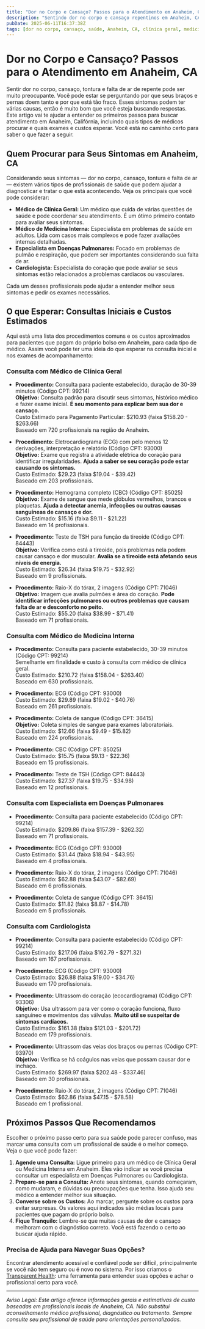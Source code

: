 ```yaml
---
title: "Dor no Corpo e Cansaço? Passos para o Atendimento em Anaheim, CA"
description: "Sentindo dor no corpo e cansaço repentinos em Anaheim, CA? Saiba quem procurar, os exames esperados, custos e como seguir com segurança."
pubDate: 2025-06-11T16:37:38Z
tags: [dor no corpo, cansaço, saúde, Anaheim, CA, clínica geral, medicina interna, cardiologia, doenças pulmonares]
---
```


# Dor no Corpo e Cansaço? Passos para o Atendimento em Anaheim, CA

Sentir dor no corpo, cansaço, tontura e falta de ar de repente pode ser muito preocupante. Você pode estar se perguntando por que seus braços e pernas doem tanto e por que está tão fraco. Esses sintomas podem ter várias causas, então é muito bom que você esteja buscando respostas. Este artigo vai te ajudar a entender os primeiros passos para buscar atendimento em Anaheim, Califórnia, incluindo quais tipos de médicos procurar e quais exames e custos esperar. Você está no caminho certo para saber o que fazer a seguir.

## Quem Procurar para Seus Sintomas em Anaheim, CA

Considerando seus sintomas — dor no corpo, cansaço, tontura e falta de ar — existem vários tipos de profissionais de saúde que podem ajudar a diagnosticar e tratar o que está acontecendo. Veja os principais que você pode considerar:

- **Médico de Clínica Geral:** Um médico que cuida de várias questões de saúde e pode coordenar seu atendimento. É um ótimo primeiro contato para avaliar seus sintomas.
- **Médico de Medicina Interna:** Especialista em problemas de saúde em adultos. Lida com casos mais complexos e pode fazer avaliações internas detalhadas.
- **Especialista em Doenças Pulmonares:** Focado em problemas de pulmão e respiração, que podem ser importantes considerando sua falta de ar.
- **Cardiologista:** Especialista do coração que pode avaliar se seus sintomas estão relacionados a problemas cardíacos ou vasculares.

Cada um desses profissionais pode ajudar a entender melhor seus sintomas e pedir os exames necessários.

## O que Esperar: Consultas Iniciais e Custos Estimados

Aqui está uma lista dos procedimentos comuns e os custos aproximados para pacientes que pagam do próprio bolso em Anaheim, para cada tipo de médico. Assim você pode ter uma ideia do que esperar na consulta inicial e nos exames de acompanhamento:

### Consulta com Médico de Clínica Geral

- **Procedimento:** Consulta para paciente estabelecido, duração de 30-39 minutos (Código CPT: 99214)  
  **Objetivo:** Consulta padrão para discutir seus sintomas, histórico médico e fazer exame inicial. **É seu momento para explicar bem sua dor e cansaço.**  
  Custo Estimado para Pagamento Particular: $210.93 (faixa $158.20 - $263.66)  
  Baseado em 720 profissionais na região de Anaheim.

- **Procedimento:** Eletrocardiograma (ECG) com pelo menos 12 derivações, interpretação e relatório (Código CPT: 93000)  
  **Objetivo:** Exame que registra a atividade elétrica do coração para identificar irregularidades. **Ajuda a saber se seu coração pode estar causando os sintomas.**  
  Custo Estimado: $29.23 (faixa $19.04 - $39.42)  
  Baseado em 203 profissionais.

- **Procedimento:** Hemograma completo (CBC) (Código CPT: 85025)  
  **Objetivo:** Exame de sangue que mede glóbulos vermelhos, brancos e plaquetas. **Ajuda a detectar anemia, infecções ou outras causas sanguíneas de cansaço e dor.**  
  Custo Estimado: $15.16 (faixa $9.11 - $21.22)  
  Baseado em 14 profissionais.

- **Procedimento:** Teste de TSH para função da tireoide (Código CPT: 84443)  
  **Objetivo:** Verifica como está a tireoide, pois problemas nela podem causar cansaço e dor muscular. **Avalia se a tireoide está afetando seus níveis de energia.**  
  Custo Estimado: $26.34 (faixa $19.75 - $32.92)  
  Baseado em 9 profissionais.

- **Procedimento:** Raio-X do tórax, 2 imagens (Código CPT: 71046)  
  **Objetivo:** Imagem que avalia pulmões e área do coração. **Pode identificar infecções pulmonares ou outros problemas que causam falta de ar e desconforto no peito.**  
  Custo Estimado: $55.20 (faixa $38.99 - $71.41)  
  Baseado em 71 profissionais.

### Consulta com Médico de Medicina Interna

- **Procedimento:** Consulta para paciente estabelecido, 30-39 minutos (Código CPT: 99214)  
  Semelhante em finalidade e custo à consulta com médico de clínica geral.  
  Custo Estimado: $210.72 (faixa $158.04 - $263.40)  
  Baseado em 630 profissionais.

- **Procedimento:** ECG (Código CPT: 93000)  
  Custo Estimado: $29.89 (faixa $19.02 - $40.76)  
  Baseado em 261 profissionais.

- **Procedimento:** Coleta de sangue (Código CPT: 36415)  
  **Objetivo:** Coleta simples de sangue para exames laboratoriais.  
  Custo Estimado: $12.66 (faixa $9.49 - $15.82)  
  Baseado em 224 profissionais.

- **Procedimento:** CBC (Código CPT: 85025)  
  Custo Estimado: $15.75 (faixa $9.13 - $22.36)  
  Baseado em 15 profissionais.

- **Procedimento:** Teste de TSH (Código CPT: 84443)  
  Custo Estimado: $27.37 (faixa $19.75 - $34.98)  
  Baseado em 12 profissionais.

### Consulta com Especialista em Doenças Pulmonares

- **Procedimento:** Consulta para paciente estabelecido (Código CPT: 99214)  
  Custo Estimado: $209.86 (faixa $157.39 - $262.32)  
  Baseado em 71 profissionais.

- **Procedimento:** ECG (Código CPT: 93000)  
  Custo Estimado: $31.44 (faixa $18.94 - $43.95)  
  Baseado em 4 profissionais.

- **Procedimento:** Raio-X do tórax, 2 imagens (Código CPT: 71046)  
  Custo Estimado: $62.88 (faixa $43.07 - $82.69)  
  Baseado em 6 profissionais.

- **Procedimento:** Coleta de sangue (Código CPT: 36415)  
  Custo Estimado: $11.82 (faixa $8.87 - $14.78)  
  Baseado em 5 profissionais.

### Consulta com Cardiologista

- **Procedimento:** Consulta para paciente estabelecido (Código CPT: 99214)  
  Custo Estimado: $217.06 (faixa $162.79 - $271.32)  
  Baseado em 167 profissionais.

- **Procedimento:** ECG (Código CPT: 93000)  
  Custo Estimado: $26.88 (faixa $19.00 - $34.76)  
  Baseado em 170 profissionais.

- **Procedimento:** Ultrassom do coração (ecocardiograma) (Código CPT: 93306)  
  **Objetivo:** Usa ultrassom para ver como o coração funciona, fluxo sanguíneo e movimentos das válvulas. **Muito útil se suspeitar de sintomas cardíacos.**  
  Custo Estimado: $161.38 (faixa $121.03 - $201.72)  
  Baseado em 179 profissionais.

- **Procedimento:** Ultrassom das veias dos braços ou pernas (Código CPT: 93970)  
  **Objetivo:** Verifica se há coágulos nas veias que possam causar dor e inchaço.  
  Custo Estimado: $269.97 (faixa $202.48 - $337.46)  
  Baseado em 30 profissionais.

- **Procedimento:** Raio-X do tórax, 2 imagens (Código CPT: 71046)  
  Custo Estimado: $62.86 (faixa $47.15 - $78.58)  
  Baseado em 1 profissional.

## Próximos Passos Que Recomendamos

Escolher o próximo passo certo para sua saúde pode parecer confuso, mas marcar uma consulta com um profissional de saúde é o melhor começo. Veja o que você pode fazer:

1. **Agende uma Consulta:** Ligue primeiro para um médico de Clínica Geral ou Medicina Interna em Anaheim. Eles vão indicar se você precisa consultar um especialista em Doenças Pulmonares ou Cardiologista.
2. **Prepare-se para a Consulta:** Anote seus sintomas, quando começaram, como mudaram, e dúvidas ou preocupações que tenha. Isso ajuda seu médico a entender melhor sua situação.
3. **Converse sobre os Custos:** Ao marcar, pergunte sobre os custos para evitar surpresas. Os valores aqui indicados são médias locais para pacientes que pagam do próprio bolso.
4. **Fique Tranquilo:** Lembre-se que muitas causas de dor e cansaço melhoram com o diagnóstico correto. Você está fazendo o certo ao buscar ajuda rápido.

### Precisa de Ajuda para Navegar Suas Opções?

Encontrar atendimento acessível e confiável pode ser difícil, principalmente se você não tem seguro ou é novo no sistema. Por isso criamos o [Transparent Health](https://transparenthealth.ai): uma ferramenta para entender suas opções e achar o profissional certo para você.

---

*Aviso Legal: Este artigo oferece informações gerais e estimativas de custo baseadas em profissionais locais de Anaheim, CA. Não substitui aconselhamento médico profissional, diagnóstico ou tratamento. Sempre consulte seu profissional de saúde para orientações personalizadas.*